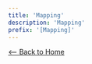 ```yaml
---
title: 'Mapping'
description: 'Mapping'
prefix: '[Mapping]'
---
```


[<-- Back to Home](../README.md)
